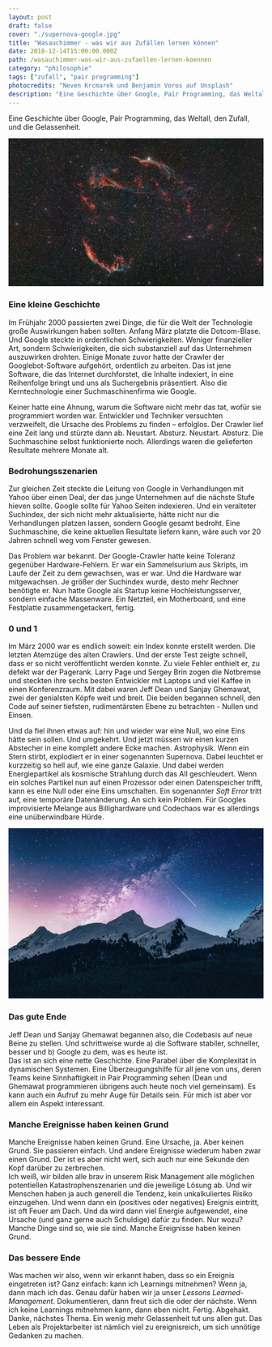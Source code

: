 ```yaml
---
layout: post
draft: false
cover: "./supernova-google.jpg"
title: "Wasauchimmer - was wir aus Zufällen lernen können" 
date: 2018-12-14T15:00:00.000Z
path: /wasauchimmer-was-wir-aus-zufaellen-lernen-koennen
category: "philosophie"
tags: ["zufall", "pair programming"]
photocredits: "Neven Krcmarek und Benjamin Voros auf Unsplash"
description: "Eine Geschichte über Google, Pair Programming, das Weltall, den Zufall, und die Gelassenheit"
---
```


Eine Geschichte über Google, Pair Programming, das Weltall, den Zufall, und die Gelassenheit.

![Supernova beeinflusste Google](./supernova-google.jpg)

### Eine kleine Geschichte

Im Frühjahr 2000 passierten zwei Dinge, die für die Welt der Technologie große Auswirkungen haben sollten. Anfang März platzte die Dotcom-Blase. Und Google steckte in ordentlichen Schwierigkeiten. Weniger finanzieller Art, sondern Schwierigkeiten, die sich substanziell auf das Unternehmen auszuwirken drohten. Einige Monate zuvor hatte der Crawler der Googlebot-Software aufgehört, ordentlich zu arbeiten. Das ist jene Software, die das Internet durchforstet, die Inhalte indexiert, in eine Reihenfolge bringt und uns als Suchergebnis präsentiert. Also die Kerntechnologie einer Suchmaschinenfirma wie Google. 

Keiner hatte eine Ahnung, warum die Software nicht mehr das tat, wofür sie programmiert worden war. Entwickler und Techniker versuchten verzweifelt, die Ursache des Problems zu finden – erfolglos. Der Crawler lief eine Zeit lang und stürzte dann ab. Neustart. Absturz. Neustart. Absturz. Die Suchmaschine selbst funktionierte noch. Allerdings waren die gelieferten Resultate mehrere Monate alt.

### Bedrohungsszenarien

Zur gleichen Zeit steckte die Leitung von Google in Verhandlungen mit Yahoo über einen Deal, der das junge Unternehmen auf die nächste Stufe hieven sollte. Google sollte für Yahoo Seiten indexieren. Und ein veralteter Suchindex, der sich nicht mehr aktualisierte, hätte nicht nur die Verhandlungen 
platzen lassen, sondern Google gesamt bedroht. Eine Suchmaschine, die keine aktuellen Resultate liefern kann, wäre auch vor 20 Jahren schnell weg vom Fenster gewesen.

Das Problem war bekannt. Der Google-Crawler hatte keine Toleranz gegenüber Hardware-Fehlern. Er war ein Sammelsurium aus Skripts, im Laufe der Zeit zu dem gewachsen, was er war. Und die Hardware war mitgewachsen. Je größer der Suchindex wurde, desto mehr Rechner benötigte er. Nun hatte Google als Startup keine Hochleistungsserver, sondern einfache Massenware. Ein Netzteil, ein Motherboard, und eine Festplatte zusammengetackert, fertig.

### 0 und 1

Im März 2000 war es endlich soweit: ein Index konnte erstellt werden. Die letzten Atemzüge des alten Crawlers. Und der erste Test zeigte schnell, dass er so nicht veröffentlicht werden konnte. Zu viele Fehler enthielt er, zu defekt war der Pagerank. Larry Page und Sergey Brin zogen die Notbremse und steckten ihre sechs besten Entwickler mit Laptops und viel Kaffee in einen Konferenzraum. Mit dabei waren Jeff Dean und Sanjay Ghemawat, zwei der genialsten Köpfe weit und breit. Die beiden begannen schnell, den Code auf seiner tiefsten, rudimentärsten Ebene zu betrachten - Nullen und Einsen.

Und da fiel ihnen etwas auf: hin und wieder war eine Null, wo eine Eins hätte sein sollen. Und umgekehrt. Und jetzt müssen wir einen kurzen Abstecher in eine komplett andere Ecke machen. Astrophysik. Wenn ein Stern stirbt, explodiert er in einer sogenannten Supernova. Dabei leuchtet er kurzzeitig so hell auf, wie eine ganze Galaxie. Und dabei werden Energiepartikel als kosmische Strahlung durch das All geschleudert. Wenn ein solches Partikel nun auf einen Prozessor oder einen 
Datenspeicher trifft, kann es eine Null oder eine Eins umschalten. Ein sogenannter _Soft Error_ tritt auf, eine temporäre Datenänderung. An sich kein Problem. Für Googles improvisierte Melange aus 
Billighardware und Codechaos war es allerdings eine unüberwindbare Hürde.

![Manche Dinge sind so, wie sie sind](./modernes-projektmanagement-zufall.jpg)

### Das gute Ende

Jeff Dean und Sanjay Ghemawat begannen also, die Codebasis auf neue Beine zu stellen. Und schrittweise wurde a) die Software stabiler, schneller, besser und b) Google zu dem, was es heute ist.  
Das ist an sich eine nette Geschichte. Eine Parabel über die Komplexität in dynamischen Systemen. Eine Überzeugungshilfe für all jene von uns, deren Teams keine Sinnhaftigkeit in Pair Programming sehen (Dean und Ghemawat programmieren übrigens auch heute noch viel gemeinsam). Es kann auch ein Aufruf zu mehr Auge für Details sein. Für mich ist aber vor allem ein Aspekt interessant.

### Manche Ereignisse haben keinen Grund

Manche Ereignisse haben keinen Grund. Eine Ursache, ja. Aber keinen Grund. Sie passieren einfach. Und andere Ereignisse wiederum haben zwar einen Grund. Der ist es aber nicht wert, sich auch nur eine Sekunde den Kopf darüber zu zerbrechen.  
Ich weiß, wir bilden alle brav in unserem Risk Management alle möglichen potentiellen Katastrophenszenarien und die jeweilige Lösung ab. Und wir Menschen haben ja auch generell die Tendenz, kein unkalkuliertes Risiko einzugehen. Und wenn dann ein (positives oder negatives) Ereignis eintritt, ist oft Feuer am Dach. Und da wird dann viel Energie aufgewendet, eine Ursache (und ganz gerne auch Schuldige) dafür zu finden. Nur wozu? Manche Dinge sind so, wie sie sind. Manche Ereignisse haben keinen Grund.

### Das bessere Ende

Was machen wir also, wenn wir erkannt haben, dass so ein Ereignis eingetreten ist? Ganz einfach: kann ich Learnings mitnehmen? Wenn ja, dann mach ich das. Genau dafür haben wir ja unser _Lessons Learned-Management_. Dokumentieren, dann freut sich die oder der nächste. Wenn ich keine Learnings mitnehmen kann, dann eben nicht. Fertig. Abgehakt. Danke, nächstes Thema. Ein wenig mehr Gelassenheit tut uns allen gut. Das Leben als Projektarbeiter ist nämlich viel zu ereignisreich, um sich unnötige Gedanken zu machen.
